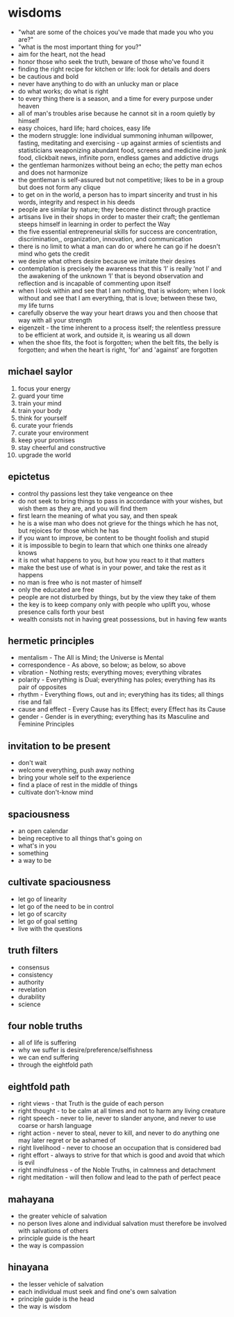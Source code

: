 # wisdoms

* "what are some of the choices you've made that made you who you are?"
* "what is the most important thing for you?"
* aim for the heart, not the head
* honor those who seek the truth, beware of those who've found it
* finding the right recipe for kitchen or life: look for details and doers
* be cautious and bold
* never have anything to do with an unlucky man or place
* do what works; do what is right
* to every thing there is a season, and a time for every purpose under heaven
* all of man's troubles arise because he cannot sit in a room quietly by himself
* easy choices, hard life; hard choices, easy life
* the modern struggle: lone individual summoning inhuman willpower, fasting, meditating and exercising - up against armies of scientists and statisticians weaponizing abundant food, screens and medicine into junk food, clickbait news, infinite porn, endless games and addictive drugs
* the gentleman harmonizes without being an echo; the petty man echos and does not harmonize
* the gentleman is self-assured but not competitive; likes to be in a group but does not form any clique
* to get on in the world, a person has to impart sincerity and trust in his words, integrity and respect in his deeds
* people are similar by nature; they become distinct through practice
* artisans live in their shops in order to master their craft; the gentleman steeps himself in learning in order to perfect the Way
* the five essential entrepreneurial skills for success are concentration, discrimination,, organization, innovation, and communication
* there is no limit to what a man can do or where he can go if he doesn't mind who gets the credit
* we desire what others desire because we imitate their desires
* contemplation is precisely the awareness that this ‘I’ is really ‘not I’ and the awakening of the unknown ‘I’ that is beyond observation and reflection and is incapable of commenting upon itself
* when I look within and see that I am nothing, that is wisdom; when I look without and see that I am everything, that is love; between these two, my life turns
* carefully observe the way your heart draws you and then choose that way with all your strength
* eigenzeit - the time inherent to a process itself; the relentless pressure to be efficient at work, and outside it, is wearing us all down
* when the shoe fits, the foot is forgotten; when the belt fits, the belly is forgotten; and when the heart is right, 'for' and 'against' are forgotten

## michael saylor

1. focus your energy
2. guard your time
3. train your mind
4. train your body
5. think for yourself
6. curate your friends
7. curate your environment
8. keep your promises
9. stay cheerful and constructive
10. upgrade the world

## epictetus

* control thy passions lest they take vengeance on thee
* do not seek to bring things to pass in accordance with your wishes, but wish them as they are, and you will find them
* first learn the meaning of what you say, and then speak
* he is a wise man who does not grieve for the things which he has not, but rejoices for those which he has
* if you want to improve, be content to be thought foolish and stupid
* it is impossible to begin to learn that which one thinks one already knows
* it is not what happens to you, but how you react to it that matters
* make the best use of what is in your power, and take the rest as it happens
* no man is free who is not master of himself
* only the educated are free
* people are not disturbed by things, but by the view they take of them
* the key is to keep company only with people who uplift you, whose presence calls forth your best
* wealth consists not in having great possessions, but in having few wants

## hermetic principles

* mentalism - The All is Mind; the Universe is Mental
* correspondence - As above, so below; as below, so above
* vibration - Nothing rests; everything moves; everything vibrates
* polarity - Everything is Dual; everything has poles; everything has its pair of opposites
* rhythm - Everything flows, out and in; everything has its tides; all things rise and fall
* cause and effect - Every Cause has its Effect; every Effect has its Cause
* gender - Gender is in everything; everything has its Masculine and Feminine Principles

## invitation to be present

* don't wait
* welcome everything, push away nothing
* bring your whole self to the experience
* find a place of rest in the middle of things
* cultivate don't-know mind

## spaciousness

* an open calendar
* being receptive to all things that's going on
* what's in you
* something
* a way to be

## cultivate spaciousness

* let go of linearity
* let go of the need to be in control
* let go of scarcity
* let go of goal setting
* live with the questions

## truth filters

* consensus
* consistency
* authority
* revelation
* durability
* science

## four noble truths

* all of life is suffering
* why we suffer is desire/preference/selfishness
* we can end suffering
* through the eightfold path

## eightfold path

* right views - that Truth is the guide of each person
* right thought - to be calm at all times and not to harm any living creature
* right speech - never to lie, never to slander anyone, and never to use coarse or harsh language
* right action - never to steal, never to kill, and never to do anything one may later regret or be ashamed of
* right livelihood - never to choose an occupation that is considered bad
* right effort - always to strive for that which is good and avoid that which is evil
* right mindfulness - of the Noble Truths, in calmness and detachment
* right meditation - will then follow and lead to the path of perfect peace

## mahayana

* the greater vehicle of salvation
* no person lives alone and individual salvation must therefore be involved with salvations of others
* principle guide is the heart
* the way is compassion

## hinayana

* the lesser vehicle of salvation
* each individual must seek and find one's own salvation
* principle guide is the head
* the way is wisdom
